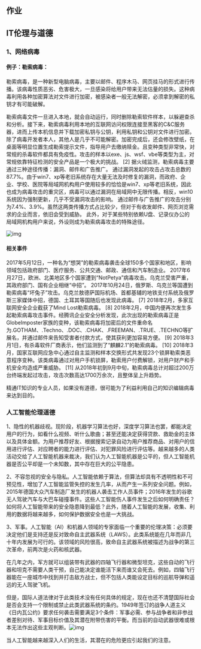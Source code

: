 ##  作业

## IT伦理与道德

###  1、网络病毒

####  例子：勒索病毒：

勒索病毒，是一种新型电脑病毒，主要以邮件、程序木马、网页挂马的形式进行传播。该病毒性质恶劣、危害极大，一旦感染将给用户带来无法估量的损失。这种病毒利用各种加密算法对文件进行加密，被感染者一般无法解密，必须拿到解密的私钥才有可能破解。

勒索病毒文件一旦进入本地，就会自动运行，同时删除勒索软件样本，以躲避查杀和分析。接下来，勒索病毒利用本地的互联网访问权限连接至黑客的C&C服务器，进而上传本机信息并下载加密私钥与公钥，利用私钥和公钥对文件进行加密。除了病毒开发者本人，其他人是几乎不可能解密。加密完成后，还会修改壁纸，在桌面等明显位置生成勒索提示文件，指导用户去缴纳赎金。且变种类型非常快，对常规的杀毒软件都具有免疫性。攻击的样本以exe、js、wsf、vbe等类型为主，对常规依靠特征检测的安全产品是一个极大的挑战。 [2] 
据火绒监测，勒索病毒主要通过三种途径传播：漏洞、邮件和广告推广。
通过漏洞发起的攻击占攻击总数的87.7%。由于win7、xp等老旧系统存在大量无法及时修复的漏洞，而政府、企业、学校、医院等局域网机构用户使用较多的恰恰是win7、xp等老旧系统，因此也成为病毒攻击的重灾区，病毒可以通过漏洞在局域网中无限传播。相反，win10系统因为强制更新，几乎不受漏洞攻击的影响。
通过邮件与广告推广的攻击分别为7.4%、3.9%。虽然这两类传播方式占比较少，但对于有收发邮件、网页浏览需求的企业而言，依旧会受到威胁。
此外，对于某些特别依赖U盘、记录仪办公的局域网机构用户来说，外设则成为勒索病毒攻击的特殊途径。

![img](https://gss2.bdstatic.com/-fo3dSag_xI4khGkpoWK1HF6hhy/baike/c0%3Dbaike80%2C5%2C5%2C80%2C26/sign=8596ba1cac8b87d6444fa34d6661435d/203fb80e7bec54e7005b1233b4389b504fc26a63.jpg)



####  相关事件

2017年5月12日，一种名为“想哭”的勒索病毒袭击全球150多个国家和地区，影响领域包括政府部门、医疗服务、公共交通、邮政、通信和汽车制造业。
2017年6月27日，欧洲、北美地区多个国家遭到“NotPetya”病毒攻击。乌克兰受害严重，其政府部门、国有企业相继“中招”。
2017年10月24日，俄罗斯、乌克兰等国遭到勒索病毒“坏兔子”攻击。乌克兰敖德萨国际机场、首都基辅的地铁支付系统及俄罗斯三家媒体中招，德国、土耳其等国随后也发现此病毒。 [7] 
2018年2月，多家互联网安全企业截获了Mind Lost勒索病毒。 [8] 
2018年2月，中国内便再次发生多起勒索病毒攻击事件。经腾讯企业安全分析发现，此次出现的勒索病毒正是GlobeImposter家族的变种，该勒索病毒将加密后的文件重命名为.GOTHAM、.Techno、.DOC、.CHAK、.FREEMAN、.TRUE、.TECHNO等扩展名，并通过邮件来告知受害者付款方式，使其获利更加容易方便。 [9] 
2018年3月1日，有杀毒软件厂商表示，他们监测到了“麒麟2.1”的勒索病毒。 [10] 
2018年3月，国家互联网应急中心通过自主监测和样本交换形式共发现23个锁屏勒索类恶意程序变种。该类病毒通过对用户手机锁屏，勒索用户付费解锁，对用户财产和手机安全均造成严重威胁。 [11] 
从2018年初到9月中旬，勒索病毒总计对超过200万台终端发起过攻击，攻击次数高达1700万余次，且整体呈上升趋势。

精通IT知识的专业人员，如果没有道德，很可能为了利益利用自己的知识编辑病毒来达到目的。

### 人工智能伦理道德

1、隐性的机器歧视。现阶段，机器学习算法也好，深度学习算法也罢，都能决定用户的行为，如看什么视频、听什么歌曲；甚至还能决定获得贷款、救助金的主体以及具体金额。为用户推荐好友、根据搜索记录自动为用户推荐商品、对用户的信用进行评估、对应聘者的能力进行评估、对犯罪风险进行评估等。越来越多的人类活动交给了人工智能机器来裁决，我们认为人工智能机器是公平的，但人工智能机器是否公平却是一个未知数，其中存在巨大的公平隐患。

2、不容忽视的安全与隐私。人工智能依赖于算法，但算法却具有不透明性和不可预见性，增加了人工智能监管失控的发生几率，从而产生一系列安全问题。例如，2015年德国大众汽车制造厂发生的机器人袭击工作人员事件；2016年发生的谷歌无人驾驶汽车与大巴车碰撞事件。这些人工智能伤人事件发生之后如何明确责任？如何将人工智能带来的安全隐患降到最低？此外，随着人工智能的发展，收集、利用的数据将越来越多，如何保护数据安全也是一大挑战。

3、军事。人工智能（AI）和机器人领域的专家面临一个重要的伦理决策：必须要决定他们是支持还是反对致命自主武器系统（LAWS）。此类系统能在几年而非几十年内发展为可行的。该领域的风险很高，致命自主武器系统被描述为战争的第三次革命，前两次是火药和核武器。

​    在几年之内，军方就可以组装带有武器的四轴飞行器和微型坦克，这些自动的飞行器和坦克不需要人类干预，自己能决定谁能活下来而谁又会死去。例如，四轴飞行器能在一座城市中找到并打击敌方战士，但不包括人类能设定目标的巡航导弹和遥远的无人驾驶飞机。

​    但是，国际人道法律对于此类技术没有任何具体的规定，现在也还不清楚国际社会是否会支持一个限制或禁止此类武器系统的条约。1949年签订的战争人道主义《日内瓦公约》要求任何袭击需要满足3个条件：军事必需、参与战争者和非参战者差别对待、军事目标价值及其潜在附带伤害的平衡。而当前的自动武器很难或根本无法作出这些主观判断。![img](https://timgsa.baidu.com/timg?image&quality=80&size=b9999_10000&sec=1542884110560&di=28908cd2dfdcee60f4c1e274d4534859&imgtype=0&src=http%3A%2F%2Fimg95.699pic.com%2Fphoto%2F50062%2F4783.jpg_wh860.jpg)





当人工智能越来越深入人们的生活，其潜在的危险更应引起我们的注意。